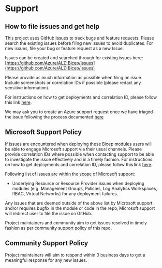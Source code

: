 # Support

## How to file issues and get help  

This project uses GitHub Issues to track bugs and feature requests. Please search the existing issues before filing new issues to avoid duplicates.  For new issues, file your bug or feature request as a new Issue.

Issues can be created and searched through for existing issues here: [https://github.com/Azure/ALZ-Bicep/issues](https://github.com/Azure/ALZ-Bicep/issues)

Please provide as much information as possible when filing an issue. Include screenshots or correlation IDs if possible (please redact any sensitive information).

For instructions on how to get deployments and correlation ID, please follow this link [here](https://docs.microsoft.com/azure/azure-resource-manager/templates/deployment-history?tabs=azure-portal#get-deployments-and-correlation-id).

We may ask you to create an Azure support request once we have triaged the issue following the process documented [here](https://docs.microsoft.com/azure/azure-portal/supportability/how-to-create-azure-support-request)

## Microsoft Support Policy

If issues are encountered when deploying these Bicep modules users will be able to engage Microsoft support via their usual channels. Please provide correlation IDs where possible when contacting support to be able to investigate the issue effectively and in a timely fashion. For instructions on how to get deployments and correlation ID, please follow this link [here](https://docs.microsoft.com/en-us/azure/azure-resource-manager/templates/deployment-history?tabs=azure-portal#get-deployments-and-correlation-id).

Following list of issues are within the scope of Microsoft support:

- Underlying Resource or Resource Provider issues when deploying modules (e.g. Management Groups, Policies, Log Analytics Workspaces, RBAC, Virtual Networks) for any deployment failures.

Any issues that are deemed outside of the above list by Microsoft support and/or requires bugfix in the module or code in the repo, Microsoft support will redirect user to file the issue on GitHub.

Project maintainers and community aim to get issues resolved in timely fashion as per community support policy of this repo.

## Community Support Policy

Project maintainers will aim to respond within 3 business days to get a meaningful response for any new issues.

